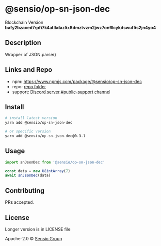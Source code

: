 # @sensio/op-sn-json-dec

Blockchain Version **bafy2bzaced7rpfi7k4atlkdaz5x6dmztvzm2jwz7on6lcykdswuf5s2jn4yo4**

## Description

Wrapper of JSON.parse()

## Links and Repo

- npm: https://www.npmjs.com/package/@sensio/op-sn-json-dec
- repo: [repo folder](https://gitlab.com/sensio_group/network-js-sdk/-/tree/master/operations/snJsonDec)
- support: [Discord server #public-support channel](https://discord.gg/RQ9g29y)

## Install

```sh
# install latest version
yarn add @sensio/op-sn-json-dec

# or specific version
yarn add @sensio/op-sn-json-dec@0.3.1
```

## Usage

```ts
import snJsonDec from '@sensio/op-sn-json-dec'

const data = new U8intArray(7)
await snJsonDec(data)
```

## Contributing

PRs accepted.

## License

Longer version is in LICENSE file

Apache-2.0 © [Sensio Group](https://sensio.group)
